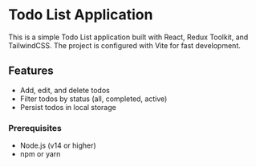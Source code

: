 # Todo List Application

This is a simple Todo List application built with React, Redux Toolkit, and TailwindCSS. The project is configured with Vite for fast development.

## Features

- Add, edit, and delete todos
- Filter todos by status (all, completed, active)
- Persist todos in local storage

### Prerequisites

- Node.js (v14 or higher)
- npm or yarn


